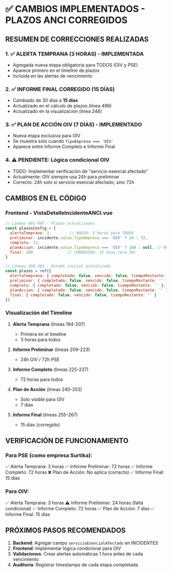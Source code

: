 # ✅ CAMBIOS IMPLEMENTADOS - PLAZOS ANCI CORREGIDOS

## RESUMEN DE CORRECCIONES REALIZADAS

### 1. ✅ **ALERTA TEMPRANA (3 HORAS)** - IMPLEMENTADA
- Agregada nueva etapa obligatoria para TODOS (OIV y PSE)
- Aparece primero en el timeline de plazos
- Incluida en las alertas de vencimiento

### 2. ✅ **INFORME FINAL CORREGIDO (15 DÍAS)**
- Cambiado de 30 días a **15 días**
- Actualizado en el cálculo de plazos (línea 496)
- Actualizado en la visualización (línea 246)

### 3. ✅ **PLAN DE ACCIÓN OIV (7 DÍAS)** - IMPLEMENTADO
- Nueva etapa exclusiva para OIV
- Se muestra solo cuando `TipoEmpresa === 'OIV'`
- Aparece entre Informe Completo e Informe Final

### 4. ⚠️ **PENDIENTE: Lógica condicional OIV**
- TODO: Implementar verificación de "servicio esencial afectado"
- Actualmente: OIV siempre usa 24h para preliminar
- Correcto: 24h solo si servicio esencial afectado, sino 72h

## CAMBIOS EN EL CÓDIGO

### Frontend - VistaDetalleIncidenteANCI.vue

```javascript
// Líneas 491-497 - Plazos actualizados
const plazosConfig = {
  alertaTemprana: 3,        // NUEVO: 3 horas para TODOS
  preliminar: incidente.value.TipoEmpresa === 'OIV' ? 24 : 72,
  completo: 72,
  planAccion: incidente.value.TipoEmpresa === 'OIV' ? 168 : null, // NUEVO: 7 días
  final: 360               // CORREGIDO: 15 días (era 30)
}

// Líneas 358-363 - Estado inicial actualizado
const plazos = ref({
  alertaTemprana: { completado: false, vencido: false, tiempoRestante: '' },
  preliminar: { completado: false, vencido: false, tiempoRestante: '' },
  completo: { completado: false, vencido: false, tiempoRestante: '' },
  planAccion: { completado: false, vencido: false, tiempoRestante: '' },
  final: { completado: false, vencido: false, tiempoRestante: '' }
})
```

### Visualización del Timeline

1. **Alerta Temprana** (líneas 194-207)
   - Primera en el timeline
   - 3 horas para todos

2. **Informe Preliminar** (líneas 209-223)
   - 24h OIV / 72h PSE

3. **Informe Completo** (líneas 225-237)
   - 72 horas para todos

4. **Plan de Acción** (líneas 240-253)
   - Solo visible para OIV
   - 7 días

5. **Informe Final** (líneas 255-267)
   - 15 días (corregido)

## VERIFICACIÓN DE FUNCIONAMIENTO

### Para PSE (como empresa Surtika):
✅ Alerta Temprana: 3 horas
✅ Informe Preliminar: 72 horas
✅ Informe Completo: 72 horas
❌ Plan de Acción: No aplica (correcto)
✅ Informe Final: 15 días

### Para OIV:
✅ Alerta Temprana: 3 horas
⚠️ Informe Preliminar: 24 horas (falta condicional)
✅ Informe Completo: 72 horas
✅ Plan de Acción: 7 días
✅ Informe Final: 15 días

## PRÓXIMOS PASOS RECOMENDADOS

1. **Backend**: Agregar campo `servicioEsencialAfectado` en INCIDENTES
2. **Frontend**: Implementar lógica condicional para OIV
3. **Validaciones**: Crear alertas automáticas 1 hora antes de cada vencimiento
4. **Auditoría**: Registrar timestamps de cada etapa completada